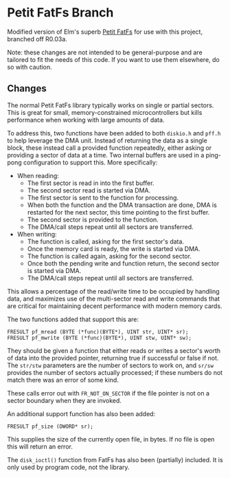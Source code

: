 Petit FatFs Branch
==================

Modified version of Elm's superb
[Petit FatFs](http://elm-chan.org/fsw/ff/00index_p.html) for use with
this project, branched off R0.03a.

Note: these changes are not intended to be general-purpose and are tailored to
fit the needs of this code. If you want to use them elsewhere, do so with
caution.

Changes
-------

The normal Petit FatFs library typically works on single or partial sectors.
This is great for small, memory-constrained microcontrollers but kills
performance when working with large amounts of data.

To address this, two functions have been added to both `diskio.h` and `pff.h`
to help leverage the DMA unit. Instead of returning the data as a single block,
these instead call a provided function repeatedly, either asking or providing a
sector of data at a time. Two internal buffers are used in a ping-pong
configuration to support this. More specifically:

* When reading:
    * The first sector is read in into the first buffer.
    * The second sector read is started via DMA.
    * The first sector is sent to the function for processing.
    * When both the function and the DMA transaction are done, DMA is
      restarted for the next sector, this time pointing to the first buffer.
    * The second sector is provided to the function.
    * The DMA/call steps repeat until all sectors are transferred.
* When writing:
    * The function is called, asking for the first sector's data.
    * Once the memory card is ready, the write is started via DMA.
    * The function is called again, asking for the second sector.
    * Once both the pending write and function return, the second sector
      is started via DMA.
    * The DMA/call steps repeat until all sectors are transferred.

This allows a percentage of the read/write time to be occupied by handling
data, and maximizes use of the multi-sector read and write commands that are
critical for maintaining decent performance with modern memory cards.

The two functions added that support this are:

```
FRESULT pf_mread (BYTE (*func)(BYTE*), UINT str, UINT* sr);
FRESULT pf_mwrite (BYTE (*func)(BYTE*), UINT stw, UINT* sw);
```

They should be given a function that either reads or writes a sector's worth of
data into the provided pointer, returning true if successful or false if not.
The `str/stw` parameters are the number of sectors to work on, and `sr/sw`
provides the number of sectors actually processed; if these numbers do not
match there was an error of some kind.

These calls error out with `FR_NOT_ON_SECTOR` if the file pointer is not on a
sector boundary when they are invoked.

An additional support function has also been added:

```
FRESULT pf_size (DWORD* sr);
```

This supplies the size of the currently open file, in bytes. If no file is open
this will return an error.

The `disk_ioctl()` function from FatFs has also been (partially) included. It
is only used by program code, not the library.
